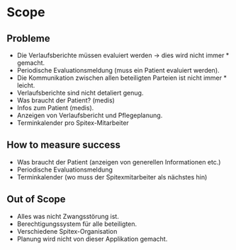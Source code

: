 # Scope

## Probleme

* Die Verlaufsberichte müssen evaluiert werden -> dies wird nicht immer * gemacht.  
* Periodische Evaluationsmeldung (muss ein Patient evaluiert werden).  
* Die Kommunikation zwischen allen beteiligten Parteien ist nicht immer * leicht.  
* Verlaufsberichte sind nicht detaliert genug.  
* Was braucht der Patient? (medis)  
* Infos zum Patient (medis).  
* Anzeigen von Verlaufsbericht und Pflegeplanung.  
* Terminkalender pro Spitex-Mitarbeiter  

## How to measure success

* Was braucht der Patient (anzeigen von generellen Informationen etc.)
* Periodische Evaluationsmeldung
* Terminkalender (wo muss der Spitexmitarbeiter als nächstes hin)

## Out of Scope

* Alles was nicht Zwangsstörung ist.  
* Berechtigungssystem für alle beteiligten.  
* Verschiedene Spitex-Organisation  
* Planung wird nicht von dieser Applikation gemacht.  
